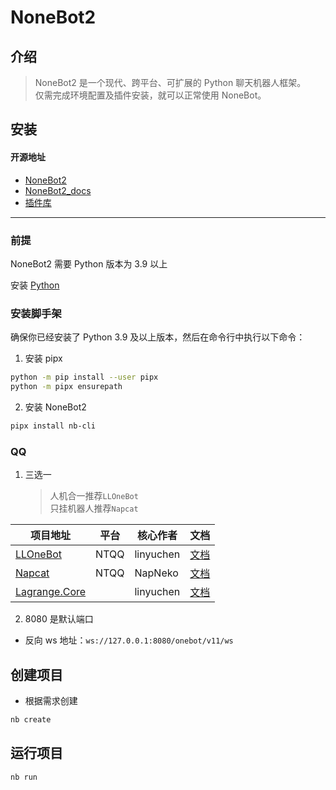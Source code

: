 # NoneBot2

## 介绍

> NoneBot2 是一个现代、跨平台、可扩展的 Python 聊天机器人框架。\
> 仅需完成环境配置及插件安装，就可以正常使用 NoneBot。

## 安装

#### 开源地址

- [NoneBot2](https://github.com/nonebot/nonebot2)
- [NoneBot2_docs](https://nonebot.dev/)
- [插件库](https://nonebot.dev/store/plugins)

---

### 前提

NoneBot2 需要 Python 版本为 3.9 以上

安装 [Python](/build/tool/Python)

### 安装脚手架

确保你已经安装了 Python 3.9 及以上版本，然后在命令行中执行以下命令：

1. 安装 pipx

```sh
python -m pip install --user pipx
python -m pipx ensurepath
```

2. 安装 NoneBot2

```sh
pipx install nb-cli
```

### QQ

1. 三选一
   > 人机合一推荐`LLOneBot`\
   > 只挂机器人推荐`Napcat`

| 项目地址                                                      | 平台 | 核心作者  | 文档                                                |
| ------------------------------------------------------------- | ---- | --------- | --------------------------------------------------- |
| [LLOneBot](https://github.com/LLOneBot/LLOneBot)              | NTQQ | linyuchen | [文档](https://llonebot.github.io/zh-CN/)           |
| [Napcat](https://github.com/NapNeko/NapCatQQ)                 | NTQQ | NapNeko   | [文档](https://napneko.github.io/)                  |
| [Lagrange.Core](https://github.com/LagrangeDev/Lagrange.Core) |      | linyuchen | [文档](https://lagrangedev.github.io/Lagrange.Doc/) |

2. 8080 是默认端口

- 反向 ws 地址：`ws://127.0.0.1:8080/onebot/v11/ws`

## 创建项目

- 根据需求创建

```sh
nb create
```

## 运行项目

```sh
nb run
```
